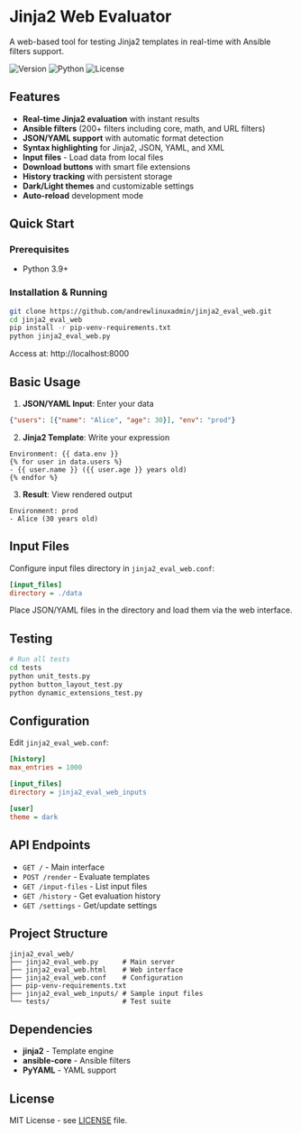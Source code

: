 # Jinja2 Web Evaluator

A web-based tool for testing Jinja2 templates in real-time with Ansible filters support.

![Version](https://img.shields.io/badge/version-1.2-blue.svg)
![Python](https://img.shields.io/badge/python-3.9+-green.svg)
![License](https://img.shields.io/badge/license-MIT-blue.svg)

## Features

- **Real-time Jinja2 evaluation** with instant results
- **Ansible filters** (200+ filters including core, math, and URL filters)
- **JSON/YAML support** with automatic format detection
- **Syntax highlighting** for Jinja2, JSON, YAML, and XML
- **Input files** - Load data from local files
- **Download buttons** with smart file extensions
- **History tracking** with persistent storage
- **Dark/Light themes** and customizable settings
- **Auto-reload** development mode

## Quick Start

### Prerequisites
- Python 3.9+

### Installation & Running
```bash
git clone https://github.com/andrewlinuxadmin/jinja2_eval_web.git
cd jinja2_eval_web
pip install -r pip-venv-requirements.txt
python jinja2_eval_web.py
```

Access at: http://localhost:8000

## Basic Usage

1. **JSON/YAML Input**: Enter your data
```json
{"users": [{"name": "Alice", "age": 30}], "env": "prod"}
```

2. **Jinja2 Template**: Write your expression
```jinja2
Environment: {{ data.env }}
{% for user in data.users %}
- {{ user.name }} ({{ user.age }} years old)
{% endfor %}
```

3. **Result**: View rendered output
```
Environment: prod
- Alice (30 years old)
```

## Input Files

Configure input files directory in `jinja2_eval_web.conf`:
```ini
[input_files]
directory = ./data
```

Place JSON/YAML files in the directory and load them via the web interface.

## Testing

```bash
# Run all tests
cd tests
python unit_tests.py
python button_layout_test.py  
python dynamic_extensions_test.py
```

## Configuration

Edit `jinja2_eval_web.conf`:
```ini
[history]
max_entries = 1000

[input_files]
directory = jinja2_eval_web_inputs

[user]
theme = dark
```

## API Endpoints

- `GET /` - Main interface
- `POST /render` - Evaluate templates  
- `GET /input-files` - List input files
- `GET /history` - Get evaluation history
- `GET /settings` - Get/update settings

## Project Structure

```
jinja2_eval_web/
├── jinja2_eval_web.py      # Main server
├── jinja2_eval_web.html    # Web interface  
├── jinja2_eval_web.conf    # Configuration
├── pip-venv-requirements.txt
├── jinja2_eval_web_inputs/ # Sample input files
└── tests/                  # Test suite
```

## Dependencies

- **jinja2** - Template engine
- **ansible-core** - Ansible filters
- **PyYAML** - YAML support

## License

MIT License - see [LICENSE](LICENSE) file.
